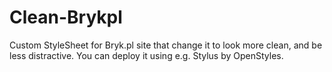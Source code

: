 # Clean-Brykpl
Custom StyleSheet for Bryk.pl site that change it to look more clean, and be less distractive. You can deploy it using e.g. Stylus by OpenStyles.
